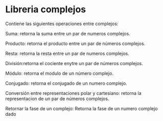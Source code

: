 

# Libreria complejos 

Contiene las siguientes operaciones entre complejos:

Suma: retorna la suma entre un par de numeros complejos.

Producto: retorna el producto entre un par de números complejos.

Resta: retorna la resta entre un par de numeros complejos.

División:retorna el cociente enytre un par de números complejos.

Módulo: retorna el modulo de un número complejo.

Conjugado: retorna el conjugado de un numero complejo.

Conversión entre representaciones polar y cartesiano: retorna la representacion de un par de números complejos.

Retornar la fase de un complejo: Retorna la fase de un numero complejo dado


